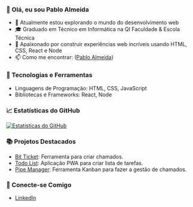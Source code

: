 ### 👋 Olá, eu sou Pablo Almeida

- 🌱 Atualmente estou explorando o mundo do desenvolvimento web
- 🎓 Graduado em Técnico em Informática na QI Faculdade & Escola Técnica 
- 🚀 Apaixonado por construir experiências web incríveis usando HTML, CSS, React e Node
- 📫 Como me encontrar: ([Pablo Almeida](https://www.linkedin.com/in/pablo-almeida-silva51/))

### 🔧 Tecnologias e Ferramentas

- Linguagens de Programação: HTML, CSS, JavaScript
- Bibliotecas e Frameworks: React, Node


### 📈 Estatísticas do GitHub

[![Estatísticas do GitHub](https://github-readme-stats.vercel.app/api?username=pabloSilva94&show_icons=true&theme=radical)](https://github.com/pabloSilva94)

### 📚 Projetos Destacados

- [Bit Ticket](https://github.com/pabloSilva94/bit-ticket): Ferramenta para criar chamados.
- [Todo List](https://github.com/pabloSilva94/todolist): Aplicação PWA para criar lista de tarefas.
- [Pipe Manager](https://github.com/pabloSilva94/pipemanager): Ferramenta Kanban para fazer a gestão de chamados.

### 🤝 Conecte-se Comigo

- [LinkedIn](https://www.linkedin.com/in/pablo-almeida-silva51/)

